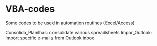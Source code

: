 # VBA-codes
Some codes to be used in automation routines (Excel/Access)

Consolida_Planilhas: consolidate various spreadsheets
Impor_Outlook: import specific e-mails from Outlook inbox

